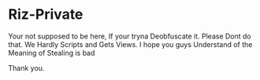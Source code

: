 # Riz-Private
Your not supposed to be here, If your tryna Deobfuscate it. Please Dont do that. We Hardly Scripts and Gets Views. I hope you guys Understand of the Meaning of Stealing is bad

Thank you.
